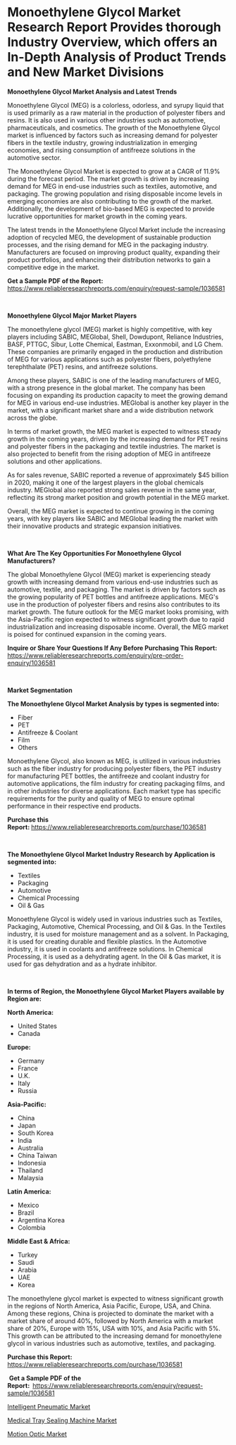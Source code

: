 <p><h1>Monoethylene Glycol Market Research Report Provides thorough Industry Overview, which offers an In-Depth Analysis of Product Trends and New Market Divisions</h1></p><p><strong>Monoethylene Glycol Market Analysis and Latest Trends</strong></p>
<p><p>Monoethylene Glycol (MEG) is a colorless, odorless, and syrupy liquid that is used primarily as a raw material in the production of polyester fibers and resins. It is also used in various other industries such as automotive, pharmaceuticals, and cosmetics. The growth of the Monoethylene Glycol market is influenced by factors such as increasing demand for polyester fibers in the textile industry, growing industrialization in emerging economies, and rising consumption of antifreeze solutions in the automotive sector.</p><p>The Monoethylene Glycol Market is expected to grow at a CAGR of 11.9% during the forecast period. The market growth is driven by increasing demand for MEG in end-use industries such as textiles, automotive, and packaging. The growing population and rising disposable income levels in emerging economies are also contributing to the growth of the market. Additionally, the development of bio-based MEG is expected to provide lucrative opportunities for market growth in the coming years.</p><p>The latest trends in the Monoethylene Glycol Market include the increasing adoption of recycled MEG, the development of sustainable production processes, and the rising demand for MEG in the packaging industry. Manufacturers are focused on improving product quality, expanding their product portfolios, and enhancing their distribution networks to gain a competitive edge in the market.</p></p>
<p><strong>Get a Sample PDF of the Report:&nbsp;</strong> <a href="https://www.reliableresearchreports.com/enquiry/request-sample/1036581">https://www.reliableresearchreports.com/enquiry/request-sample/1036581</a></p>
<p>&nbsp;</p>
<p><strong>Monoethylene Glycol Major Market Players</strong></p>
<p><p>The monoethylene glycol (MEG) market is highly competitive, with key players including SABIC, MEGlobal, Shell, Dowdupont, Reliance Industries, BASF, PTTGC, Sibur, Lotte Chemical, Eastman, Exxonmobil, and LG Chem. These companies are primarily engaged in the production and distribution of MEG for various applications such as polyester fibers, polyethylene terephthalate (PET) resins, and antifreeze solutions.</p><p>Among these players, SABIC is one of the leading manufacturers of MEG, with a strong presence in the global market. The company has been focusing on expanding its production capacity to meet the growing demand for MEG in various end-use industries. MEGlobal is another key player in the market, with a significant market share and a wide distribution network across the globe.</p><p>In terms of market growth, the MEG market is expected to witness steady growth in the coming years, driven by the increasing demand for PET resins and polyester fibers in the packaging and textile industries. The market is also projected to benefit from the rising adoption of MEG in antifreeze solutions and other applications.</p><p>As for sales revenue, SABIC reported a revenue of approximately $45 billion in 2020, making it one of the largest players in the global chemicals industry. MEGlobal also reported strong sales revenue in the same year, reflecting its strong market position and growth potential in the MEG market.</p><p>Overall, the MEG market is expected to continue growing in the coming years, with key players like SABIC and MEGlobal leading the market with their innovative products and strategic expansion initiatives.</p></p>
<p>&nbsp;</p>
<p><strong>What Are The Key Opportunities For Monoethylene Glycol Manufacturers?</strong></p>
<p><p>The global Monoethylene Glycol (MEG) market is experiencing steady growth with increasing demand from various end-use industries such as automotive, textile, and packaging. The market is driven by factors such as the growing popularity of PET bottles and antifreeze applications. MEG's use in the production of polyester fibers and resins also contributes to its market growth. The future outlook for the MEG market looks promising, with the Asia-Pacific region expected to witness significant growth due to rapid industrialization and increasing disposable income. Overall, the MEG market is poised for continued expansion in the coming years.</p></p>
<p><strong>Inquire or Share Your Questions If Any Before Purchasing This Report:</strong> <a href="https://www.reliableresearchreports.com/enquiry/pre-order-enquiry/1036581">https://www.reliableresearchreports.com/enquiry/pre-order-enquiry/1036581</a></p>
<p>&nbsp;</p>
<p><strong>Market Segmentation</strong></p>
<p><strong>The Monoethylene Glycol Market Analysis by types is segmented into:</strong></p>
<p><ul><li>Fiber</li><li>PET</li><li>Antifreeze & Coolant</li><li>Film</li><li>Others</li></ul></p>
<p><p>Monoethylene Glycol, also known as MEG, is utilized in various industries such as the fiber industry for producing polyester fibers, the PET industry for manufacturing PET bottles, the antifreeze and coolant industry for automotive applications, the film industry for creating packaging films, and in other industries for diverse applications. Each market type has specific requirements for the purity and quality of MEG to ensure optimal performance in their respective end products.</p></p>
<p><strong>Purchase this Report:&nbsp;</strong><a href="https://www.reliableresearchreports.com/purchase/1036581">https://www.reliableresearchreports.com/purchase/1036581</a></p>
<p>&nbsp;</p>
<p><strong>The Monoethylene Glycol Market Industry Research by Application is segmented into:</strong></p>
<p><ul><li>Textiles</li><li>Packaging</li><li>Automotive</li><li>Chemical Processing</li><li>Oil & Gas</li></ul></p>
<p><p>Monoethylene Glycol is widely used in various industries such as Textiles, Packaging, Automotive, Chemical Processing, and Oil & Gas. In the Textiles industry, it is used for moisture management and as a solvent. In Packaging, it is used for creating durable and flexible plastics. In the Automotive industry, it is used in coolants and antifreeze solutions. In Chemical Processing, it is used as a dehydrating agent. In the Oil & Gas market, it is used for gas dehydration and as a hydrate inhibitor.</p></p>
<p>&nbsp;</p>
<p><strong>In terms of Region, the Monoethylene Glycol Market Players available by Region are:</strong></p>
<p>
    <p> <strong> North America: </strong>
        <ul>
            <li>United States</li>
            <li>Canada</li>
        </ul>
        </p> 
    <p> <strong> Europe: </strong>
        <ul>
            <li>Germany</li>
            <li>France</li>
            <li>U.K.</li>
            <li>Italy</li>
            <li>Russia</li>
        </ul>
        </p> 
    <p> <strong> Asia-Pacific: </strong>
        <ul>
            <li>China</li>
            <li>Japan</li>
            <li>South Korea</li>
            <li>India</li>
            <li>Australia</li>
            <li>China Taiwan</li>
            <li>Indonesia</li>
            <li>Thailand</li>
            <li>Malaysia</li>
        </ul>
        </p> 
    <p> <strong> Latin America: </strong>
        <ul>
            <li>Mexico</li>
            <li>Brazil</li>
            <li>Argentina Korea</li>
            <li>Colombia</li>
        </ul>
        </p> 
    <p> <strong> Middle East & Africa: </strong>
        <ul>
            <li>Turkey</li>
            <li>Saudi</li>
            <li>Arabia</li>
            <li>UAE</li>
            <li>Korea</li>
        </ul>
    </p>
    </p>
<p><p>The monoethylene glycol market is expected to witness significant growth in the regions of North America, Asia Pacific, Europe, USA, and China. Among these regions, China is projected to dominate the market with a market share of around 40%, followed by North America with a market share of 20%, Europe with 15%, USA with 10%, and Asia Pacific with 5%. This growth can be attributed to the increasing demand for monoethylene glycol in various industries such as automotive, textiles, and packaging.</p></p>
<p><strong>Purchase this Report: </strong><a href="https://www.reliableresearchreports.com/purchase/1036581">https://www.reliableresearchreports.com/purchase/1036581</a></p>
<p>&nbsp;<strong>Get a Sample PDF of the Report:&nbsp;&nbsp;</strong><a href="https://www.reliableresearchreports.com/enquiry/request-sample/1036581">https://www.reliableresearchreports.com/enquiry/request-sample/1036581</a></p>
<p><strong></strong></p>
<p><p><a href="https://view.publitas.com/reportprime-1/intelligent-pneumatic-market-size-market-share-and-global-market-analysis-report-2023-2030/">Intelligent Pneumatic Market</a></p><p><a href="https://view.publitas.com/reportprime-1/medical-tray-sealing-machine-market-size-growing-and-forecasted-for-period-from-2023-2030-and-provides-complete-market-analysis-of-this-market/">Medical Tray Sealing Machine Market</a></p><p><a href="https://view.publitas.com/reportprime-1/motion-optic-market-analysis-and-market-size-global-industry-overview-market-segmentation-and-forecast-2023-to-2030/">Motion Optic Market</a></p></p>
